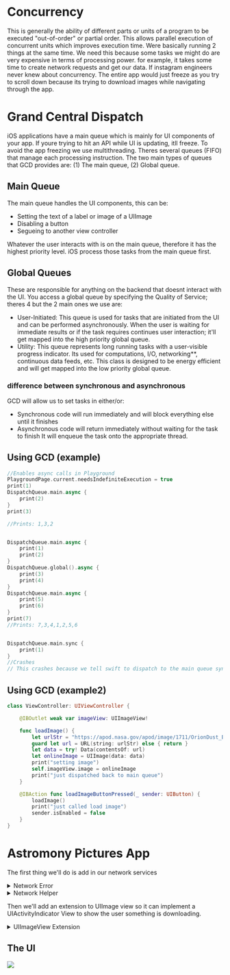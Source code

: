 # Concurrency

This is generally the ability of different parts or units of a program to be executed "out-of-order" or partial order. This allows parallel execution of concurrent units which improves execution time. Were basically running 2 things at the same time. We need this because some tasks we might do are very expensive in terms of processing power. for example, it takes some time to create network requests and get our data. If instagram engineers never knew about concurrency. The entire app would just freeze as you try to scroll down because its trying to download images while navigating through the app. 

# Grand Central Dispatch

iOS applications have a main queue which is mainly for UI components of your app. If youre trying to hit an API while UI is updating, itll freeze. To avoid the app freezing we use multithreading. Theres several queues (FIFO) that manage each processing instruction. The two main types of queues that GCD provides are: (1) The main queue, (2) Global queue.

## Main Queue
The main queue handles the UI components, this can be:
<ul>
  <li>Setting the text of a label or image of a UIImage</li>
  <li>Disabling a button</li>
  <li>Segueing to another view controller</li>
</ul>

Whatever the user interacts with is on the main queue, therefore it has the highest priority level. iOS process those tasks from the main queue first.

## Global Queues
 These are responsible for anything on the backend that doesnt interact with the UI. You access a global queue by specifying the Quality of Service; theres 4 but the 2 main ones we use are:
<ul>
  <li>User-Initiated: This queue is used for tasks that are initiated from the UI and can be performed asynchronously. When the user is waiting for immediate results or if the task requires continues user interaction; it'll get mapped into the high priority global queue.</li>
  <li>Utility: This queue represents long running tasks with a user-visible progress indicator. Its used for computations, I/O, networking**, continuous data feeds, etc. This class is designed to be energy efficient and will get mapped into the low priority global queue. </li>
</ul>

### difference between synchronous and asynchronous
GCD will allow us to set tasks in either/or:
<ul>
  <li>Synchronous code will run immediately and will block everything else until it finishes</li>
  <li>Asynchronous code will return immediately without waiting for the task to finish It will enqueue the task onto the appropriate thread.</li>
</ul>

## Using GCD (example)

```swift
//Enables async calls in Playground
PlaygroundPage.current.needsIndefiniteExecution = true
print(1)
DispatchQueue.main.async {
    print(2)
}
print(3)

//Prints: 1,3,2


DispatchQueue.main.async {
    print(1)
    print(2)
}
DispatchQueue.global().async {
    print(3)
    print(4)
}
DispatchQueue.main.async {
    print(5)
    print(6)
}
print(7)
//Prints: 7,3,4,1,2,5,6


DispatchQueue.main.sync {
    print(1)
}
//Crashes
// This crashes because we tell swift to dispatch to the main queue synchronously. This will stop executing commands on the main queue but in order to continue execution, we need to run the code we've dispatched. We'll be stuck forever here so the program is aborted. This is known as deadlock
```

## Using GCD (example2)

```swift
class ViewController: UIViewController {

    @IBOutlet weak var imageView: UIImageView!

    func loadImage() {
        let urlStr = "https://apod.nasa.gov/apod/image/1711/OrionDust_Battistella_1824.jpg"
        guard let url = URL(string: urlStr) else { return }
        let data = try! Data(contentsOf: url)
        let onlineImage = UIImage(data: data)
        print("setting image")
        self.imageView.image = onlineImage
        print("just dispatched back to main queue")
    }

    @IBAction func loadImageButtonPressed(_ sender: UIButton) {
        loadImage()
        print("just called load image")
        sender.isEnabled = false
    }
}
```

# Astromony Pictures App
The first thing we'll do is add in our network services

<details>
  <summary>Network Error</summary>
  
  ```swift
  import Foundation

enum NetworkError: Error, CustomStringConvertible {
    case badURL
    case responseError(Error)
    case noURLResponse
    case noData
    case badURLResponse(Int)
    
    var description: String {
        switch self {
        case .badURL: return "Invalid URL"
        case let .responseError(error): return "Response Error: \(error)"
        case .noURLResponse: return "No URLResponse"
        case .noData: return "no data"
        case let .badURLResponse(statusCode): return "Bad status code: \(statusCode)"
        }
    }
}
  ```
</details>

<details>
  <summary>Network Helper</summary>
  
  ```swift
  import Foundation
class NetworkHelper {
    static let manager = NetworkHelper()
    
    
    // this function takes in a string as a URL
    // this also has a closure of type: (Result<Data, NetworkError>) -> Void
    // Result is a built in enum in swift which represents .success or .failure as an associated value
    // We'll take in the URL, then call the completion handler passing in data or return a network error
    func getData(from urlString: String, completionHandler: @escaping (Result<Data, NetworkError>) -> Void) {
        guard let url = URL(string: urlString) else {
            completionHandler(.failure(.badURL))
            return
        }
        
        let dataTask = self.urlSession.dataTask(with: url) { (data, response, error) in
            if let error = error {
                completionHandler(.failure(.responseError(error)))
                return
            }
            
            guard let urlResponse = response as? HTTPURLResponse else {
                completionHandler(.failure(.noURLResponse))
                return
            }
            
            guard let data = data else {
                completionHandler(.failure(.noData))
                return
            }
            
            switch urlResponse.statusCode {
            case 200...299: break
            default:
                completionHandler(.failure(.badURLResponse(urlResponse.statusCode)))
                return
            }
            completionHandler(.success(data))
        }
        dataTask.resume()
    }
    
    // URLSession is a swift class that lets us create a connection to a URL.
    // We use its dataTask(with:completetionHandler:) which takes in a closure of type:
    // (Data?, URLResponse?, Error?) -> Void
    // Data represents the raw data we get back from the URL
    // URLResponse is an HTTPURLResponse that gives back a status code of a request we made
//    If anything goes wrong; sich as internet being down, wrong url, etc. We'll use a completion handler
    // If everything goes right, we will also use the completion handler to pass us the data we need.
    private let urlSession = URLSession(configuration: .default)
    private init() {}
}
  ```
</details>
  
 Then we'll add an extension to UIImage view so it can implement a UIActivityIndicator View to show the user something is downloading. 
  
<details>
  <summary>UIImageView Extension</summary>
  
  ```swift
  import UIKit

extension UIImageView {
    // instance method
    func setImage(with urlString: String, completion: @escaping (Result<UIImage, NetworkError>) -> ()) {
        
        // configure UIActivityIndicatorView
        let activityIndicator = UIActivityIndicatorView(style: .large)
        activityIndicator.color = .black
        activityIndicator.center = center
        addSubview(activityIndicator) // add UIActivityIndicatorView to the UIImageView
        activityIndicator.startAnimating()  // begin animation
        
        // use network helper to grab our image or check for errors
        // [weak activityIndicator] is a capture list to break any strong reference cycles.
        NetworkHelper.manager.getData(from: urlString) { [weak activityIndicator] (result) in
            DispatchQueue.main.async {
                activityIndicator?.stopAnimating()
            }
            
            switch result {
            case .failure(let appError):
                completion(.failure(.networkClientError(appError)))
                
            case .success(let data):
                if let image = UIImage(data: data) {
                    completion(.success(image))
                }
            }
        }
    }
}
  ```
</details>
  
## The UI
<img src="swiftNotes/Pursuit-UIKit/Unit2/concurrency/Assets/UI.png">
